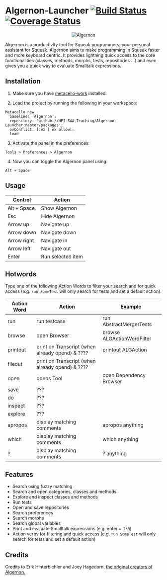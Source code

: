 Algernon-Launcher [![Build Status](https://travis-ci.org/HPI-SWA-Teaching/Algernon-Launcher.svg)](https://travis-ci.org/HPI-SWA-Teaching/SWT16-Project-06) [![Coverage Status](https://coveralls.io/repos/github/HPI-SWA-Teaching/SWT16-Project-06/badge.svg?branch=master)](https://coveralls.io/github/HPI-SWA-Teaching/SWT16-Project-06?branch=master)
===================

<p align="center">
  <img src="https://cloud.githubusercontent.com/assets/7422050/9015196/964cdde0-37c7-11e5-8ef6-f9baef559391.png" alt="Algernon"/>
</p>

Algernon is a productivity tool for Squeak programmers; your personal assistant for Squeak. Algernon aims to make programming in Squeak faster and more keyboard centric. It provides lightning quick access to the core functionalities (classes, methods, morphs, tests, repositories ...) and even gives you a quick way to evaluate Smalltalk expressions.

## Installation
1. Make sure you have [metacello-work](https://github.com/dalehenrich/metacello-work) installed.

2. Load the project by running the following in your workspace:
  ```smalltalk
  Metacello new
    baseline: 'Algernon';
    repository: 'github://HPI-SWA-Teaching/Algernon-Launcher:master/packages';
    onConflict: [:ex | ex allow];
    load
  ```

3. Activate the panel in the preferences:
  ```
  Tools > Preferences > Algernon
  ```

4. Now you can toggle the Algernon panel using:
  ```
  Alt + Space
  ```

## Usage

| Control     | Action            |
|-------------|-------------------|
| Alt + Space | Show Algernon     |
| Esc         | Hide Algernon     |
| Arrow up    | Navigate up       |
| Arrow down  | Navigate down     |
| Arrow right | Navigate in       |
| Arrow left  | Navigate out      |
| Enter       | Run selected item |

## Hotwords
Type one of the following Action Words to filter your search and for quick access (e.g. `run SomeTest` will only search for tests and set a default action).

| Action Word | Action                                                    | Example                    |
|-------------|-----------------------------------------------------------|----------------------------|
| run         | run testcase                                              | run AbstractMergerTests    |
| browse      | open Browser                                              | browse ALGActionWordFilter |
| printout    | print on Transcript (when already opend) & ????           | printout ALGAction         |
| fileout     | print on Transcript (when already opend) & ????           |                            |
| open        | opens Tool                                                | open Dependency Browser    |
| save        | ???                                                       |                            |
| do          | ???                                                       |                            |
| inspect     | ???                                                       |                            |
| explore     | ???                                                       |                            |
| apropos     | display matching comments                                 | apropos anything           |
| which       | display matching comments                                 | which anything             |
| ?           | display matching comments                                 | ? anything                 |


## Features

- Search using fuzzy matching
- Search and open categories, classes and methods
- Explore and inspect classes and methods
- Run tests
- Open and save repositories
- Search preferences
- Search morphs
- Search global variables
- Print and evaluate Smalltalk expressions (e.g. enter `= 2*3`)
- Action verbs for filtering and quick access (e.g. `run SomeTest` will only search for tests and set a default action)

## Credits


Credits to Erik Hinterbichler and Joey Hagedorn, [the original creators of Algernon.](http://erikhinterbichler.com/apps/algernon/)
